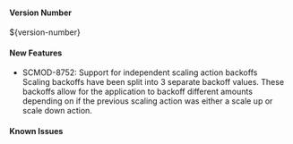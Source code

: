 #### Version Number
${version-number}

#### New Features  
- SCMOD-8752: Support for independent scaling action backoffs  
Scaling backoffs have been split into 3 separate backoff values. These backoffs allow for the application to backoff different amounts depending on if the previous scaling action was either a scale up or scale down action.  

#### Known Issues
